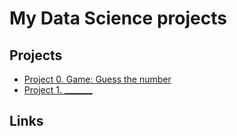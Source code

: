 # My Data Science projects

## Projects

* [Project 0. Game: Guess the number](https://github.com/ArturGib/sf_data_science/tree/main/project_0)
* [Project 1. _______ ](_____)

## Links